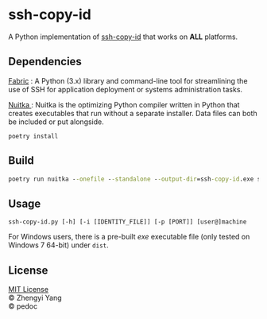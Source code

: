 
# ssh-copy-id

A Python implementation of [ssh-copy-id](https://linux.die.net/man/1/ssh-copy-id) that works on **ALL** platforms.

## Dependencies

[Fabric](http://www.fabfile.org/) : A Python (3.x) library and command-line tool for streamlining the use of SSH for application deployment or systems administration tasks.

[Nuitka ](https://nuitka.net/) : Nuitka is the optimizing Python compiler written in Python that creates executables that run without a separate installer. Data files can both be included or put alongside.
```
poetry install
```

## Build
```cmd
poetry run nuitka --onefile --standalone --output-dir=ssh-copy-id.exe ssh-copy-id.py
```

## Usage

```
ssh-copy-id.py [-h] [-i [IDENTITY_FILE]] [-p [PORT]] [user@]machine
```

For Windows users, there is a pre-built *exe* executable file (only tested on Windows 7 64-bit) under ```dist```.

## License
[MIT License](https://zhengyi.mit-license.org/@2017)  
&copy; Zhengyi Yang   
&copy; pedoc  